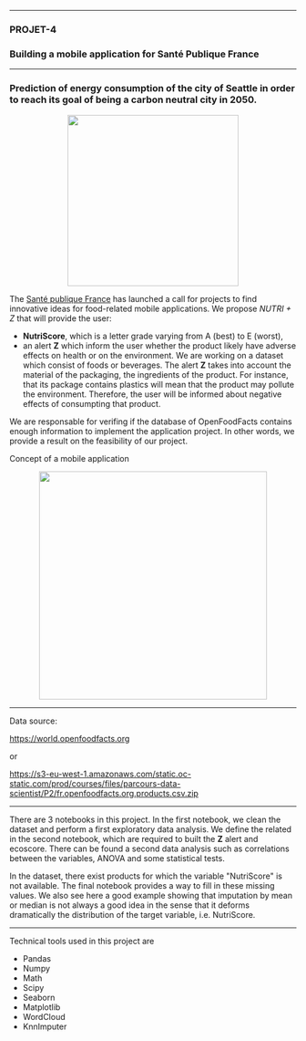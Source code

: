 
---
### PROJET-4 
### Building a mobile application for Santé Publique France
---
### Prediction of energy consumption of the city of Seattle in order to reach its goal of being a carbon neutral city in 2050.
<p align="center">
<img align="center" src="support\santepublique.png" style="width: 300px" />
</p>

The [Santé publique France](https://www.santepubliquefrance.fr) has launched a call for projects to find innovative ideas for food-related mobile applications. We propose _*NUTRI + Z*_ that will provide the user:
  - **NutriScore**, which is a letter grade varying from A (best) to E (worst),
  - an alert **Z** which inform the user whether the product likely have adverse effects on health or on the environment. We are working on a dataset which consist of foods or beverages. The alert **Z** takes into account the material of the packaging, the ingredients of the product. For instance, that its package contains plastics will mean that the product may pollute the environment. Therefore, the user will be informed about negative effects of consumpting that product.

We are responsable for verifing if the database of OpenFoodFacts contains enough information to implement the application project. In other words, we provide a result on the feasibility of our project.

Concept of a mobile application 

<p align="center">
<img align="center" src="support\mobile_application_concept.png" style="width: 400px" />
</p>

---
Data source:

https://world.openfoodfacts.org

or

https://s3-eu-west-1.amazonaws.com/static.oc-static.com/prod/courses/files/parcours-data-scientist/P2/fr.openfoodfacts.org.products.csv.zip

---

There are 3 notebooks in this project. In the first notebook, we clean the dataset and perform a first exploratory data analysis. We define the related in the second notebook, which are required to built the **Z** alert and ecoscore. There can be found a second data analysis such as correlations between the variables, ANOVA and some statistical tests. 

In the dataset, there exist products for which the variable "NutriScore" is not available. The final notebook provides a way to fill in these missing values. We also see here a good example showing that imputation by mean or median is not always a good idea in the sense that it deforms dramatically the distribution of the target variable, i.e. NutriScore.

---
Technical tools used in this project are
  - Pandas
  - Numpy
  - Math
  - Scipy
  - Seaborn
  - Matplotlib
  - WordCloud
  - KnnImputer

